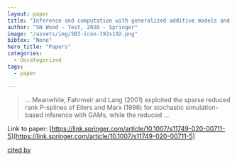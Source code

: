 ```yaml
---
layout: paper
title: "Inference and computation with generalized additive models and their extensions"
author: "SN Wood - Test, 2020 - Springer"
image: "/assets/img/SBI-icon-192x192.png"
bibtex: "None"
hero_title: "Papers"
categories:
  - Uncategorized
tags:
  - paper

---
```

>… Meanwhile, Fahrmeir and Lang (2001) exploited the sparse reduced rank P-splines of Eilers and Marx (1996) for stochastic simulation-based inference with GAMs, while the reduced …

Link to paper: [https://link.springer.com/article/10.1007/s11749-020-00711-5](https://link.springer.com/article/10.1007/s11749-020-00711-5)

[cited by](https://scholar.google.com/scholar?cites=7416790070387732473&as_sdt=2005&sciodt=0,5&hl=en&num=20)

